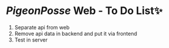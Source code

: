# _PigeonPosse_ Web - To Do List✨

1. Separate api from web
2. Remove api data in backend and put it via frontend
3. Test in server